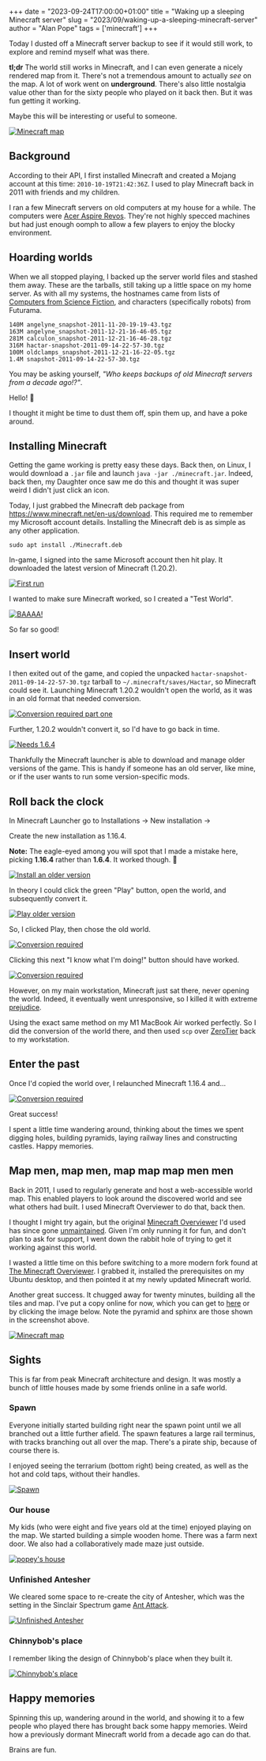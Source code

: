 +++
date = "2023-09-24T17:00:00+01:00"
title = "Waking up a sleeping Minecraft server"
slug = "2023/09/waking-up-a-sleeping-minecraft-server"
author = "Alan Pope"
tags = ['minecraft']
+++

Today I dusted off a Minecraft server backup to see if it would still work, to explore and remind myself what was there.

**tl;dr** The world still works in Minecraft, and I can even generate a nicely rendered map from it. There's not a tremendous amount to actually *see* on the map. A lot of work went on **underground**. There's also little nostalgia value other than for the sixty people who played on it back then. But it was fun getting it working.

Maybe this will be interesting or useful to someone.

[![Minecraft map](/blog/images/2023-09-24/minecraft-map.png)](https://popey.com/~alan/minecraft/)

## Background

According to their API, I first installed Minecraft and created a Mojang account at this time: `2010-10-19T21:42:36Z`. I used to play Minecraft back in 2011 with friends and my children.  

I ran a few Minecraft servers on old computers at my house for a while. The computers were [Acer Aspire Revos](https://en.wikipedia.org/wiki/Acer_AspireRevo). They're not highly specced machines but had just enough oomph to allow a few players to enjoy the blocky environment.

## Hoarding worlds

When we all stopped playing, I backed up the server world files and stashed them away. These are the tarballs, still taking up a little space on my home server. As with all my systems, the hostnames came from lists of [Computers from Science Fiction](https://en.wikipedia.org/wiki/List_of_fictional_computers), and characters (specifically robots) from Futurama.

```text
140M angelyne_snapshot-2011-11-20-19-19-43.tgz
163M angelyne_snapshot-2011-12-21-16-46-05.tgz
281M calculon_snapshot-2011-12-21-16-46-28.tgz
316M hactar-snapshot-2011-09-14-22-57-30.tgz
100M oldclamps_snapshot-2011-12-21-16-22-05.tgz
1.4M snapshot-2011-09-14-22-57-30.tgz

```

You may be asking yourself, *"Who keeps backups of old Minecraft servers from a decade ago!?"*.

Hello! 👋

I thought it might be time to dust them off, spin them up, and have a poke around. 

## Installing Minecraft

Getting the game working is pretty easy these days. Back then, on Linux, I would download a `.jar` file and launch `java -jar ./minecraft.jar`. Indeed, back then, my Daughter once saw me do this and thought it was super weird I didn't just click an icon. 

Today, I just grabbed the Minecraft deb package from https://www.minecraft.net/en-us/download. This required me to remember my Microsoft account details. Installing the Minecraft deb is as simple as any other application.

`sudo apt install ./Minecraft.deb`

In-game, I signed into the same Microsoft account then hit play. It downloaded the latest version of Minecraft (1.20.2). 

[![First run](/blog/images/2023-09-24/firstrun.png)](/blog/images/2023-09-24/firstrun.png)

I wanted to make sure Minecraft worked, so I created a "Test World".

[![BAAAA!](/blog/images/2023-09-24/1.20.2.png)](/blog/images/2023-09-24/1.20.2.png)

So far so good!

## Insert world

I then exited out of the game, and copied the unpacked `hactar-snapshot-2011-09-14-22-57-30.tgz` tarball to `~/.minecraft/saves/Hactar`, so Minecraft could see it. Launching Minecraft 1.20.2 wouldn't open the world, as it was in an old format that needed conversion.

[![Conversion required part one](/blog/images/2023-09-24/conversionrequired1.png)](/blog/images/2023-09-24/conversionrequired1.png)

Further, 1.20.2 wouldn't convert it, so I'd have to go back in time.

[![Needs 1.6.4](/blog/images/2023-09-24/needs1.6.4.png)](/blog/images/2023-09-24/needs1.6.4.png)

Thankfully the Minecraft launcher is able to download and manage older versions of the game. This is handy if someone has an old server, like mine, or if the user wants to run some version-specific mods.

## Roll back the clock

In Minecraft Launcher go to Installations -> New installation -> 

Create the new installation as 1.16.4.

**Note:** The eagle-eyed among you will spot that I made a mistake here, picking **1.16.4** rather than **1.6.4**. It worked though. 🤷

[![Install an older version](/blog/images/2023-09-24/olderversion.png)](/blog/images/2023-09-24/olderversion.png)

In theory I could click the green "Play" button, open the world, and subsequently convert it.

[![Play older version](/blog/images/2023-09-24/playolderversion.png)](/blog/images/2023-09-24/playolderversion.png)

So, I clicked Play, then chose the old world. 

[![Conversion required](/blog/images/2023-09-24/conversionrequired2.png)](/blog/images/2023-09-24/conversionrequired2.png)

Clicking this next "I know what I'm doing!" button should have worked.

[![Conversion required](/blog/images/2023-09-24/conversionrequired3.png)](/blog/images/2023-09-24/conversionrequired3.png)

However, on my main workstation, Minecraft just sat there, never opening the world. Indeed, it eventually went unresponsive, so I killed it with extreme [prejudice](https://en.wikipedia.org/wiki/Xkill).

Using the exact same method on my M1 MacBook Air worked perfectly. So I did the conversion of the world there, and then used `scp` over [ZeroTier](https://popey.com/blog/2023/08/zerotier-is-my-personal-vpn/) back to my workstation.

## Enter the past

Once I'd copied the world over, I relaunched Minecraft 1.16.4 and...

[![Conversion required](/blog/images/2023-09-24/pyramid.png)](/blog/images/2023-09-24/pyramid.png)

Great success!

I spent a little time wandering around, thinking about the times we spent digging holes, building pyramids, laying railway lines and constructing castles. Happy memories.

## Map men, map men, map map map men men

Back in 2011, I used to regularly generate and host a web-accessible world map. This enabled players to look around the discovered world and see what others had built. I used Minecraft Overviewer to do that, back then. 

I thought I might try again, but the original [Minecraft Overviewer](https://github.com/overviewer/Minecraft-Overviewer) I'd used has since gone [unmaintained](https://github.com/overviewer/Minecraft-Overviewer/commit/13c1bddaf65dfaaf6c4c7a396c94db75bed4c089). Given I'm only running it for fun, and don't plan to ask for support, I went down the rabbit hole of trying to get it working against this world.

I wasted a little time on this before switching to a more modern fork found at [The Minecraft Overviewer](https://github.com/GregoryAM-SP/The-Minecraft-Overviewer/releases/tag/v1.20.3). I grabbed it, installed the prerequisites on my Ubuntu desktop, and then pointed it at my newly updated Minecraft world.

Another great success. It chugged away for twenty minutes, building all the tiles and map. I've put a copy online for now, which you can get to [here](https://popey.com/~alan/minecraft) or by clicking the image below. Note the pyramid and sphinx are those shown in the screenshot above.

[![Minecraft map](/blog/images/2023-09-24/pyramidmap.png)](https://popey.com/~alan/minecraft/#/-435/64/616/-2/world/world-lighting)

## Sights

This is far from peak Minecraft architecture and design. It was mostly a bunch of little houses made by some friends online in a safe world.

### Spawn

Everyone initially started building right near the spawn point until we all branched out a little further afield. The spawn features a large rail terminus, with tracks branching out all over the map. There's a pirate ship, because of course there is. 

I enjoyed seeing the terrarium (bottom right) being created, as well as the hot and cold taps, without their handles. 

[![Spawn](/blog/images/2023-09-24/spawn.png)](https://popey.com/~alan/minecraft/#/-276/64/105/-2/world/world-lighting)

### Our house

My kids (who were eight and five years old at the time) enjoyed playing on the map. We started building a simple wooden home. There was a farm next door. We also had a collaboratively made maze just outside.

[![popey's house](/blog/images/2023-09-24/popeyshouse.png)](https://popey.com/~alan/minecraft/#/413/64/158/-1/world/world-lighting)

### Unfinished Antesher

We cleared some space to re-create the city of Antesher, which was the setting in the Sinclair Spectrum game [Ant Attack](https://worldofspectrum.org/files/large/de182362909c85e).

[![Unfinished Antesher](/blog/images/2023-09-24/antesher.png)](https://popey.com/~alan/minecraft/#/-448/64/-132/-2/world/world-lighting)

### Chinnybob's place

I remember liking the design of Chinnybob's place when they built it. 

[![Chinnybob's place](/blog/images/2023-09-24/chinnybob.png)](https://popey.com/~alan/minecraft/#/-407/64/265/max/world/world-lighting)

## Happy memories

Spinning this up, wandering around in the world, and showing it to a few people who played there has brought back some happy memories. Weird how a previously dormant Minecraft world from a decade ago can do that. 

Brains are fun.